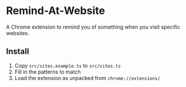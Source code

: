 # Remind-At-Website
A Chrome extension to remind you of something when you visit specific websites.

## Install

1. Copy `src/sites.example.ts` to `src/sites.ts`
2. Fill in the patterns to match
3. Load the extension as unpacked from `chrome://extensions/`